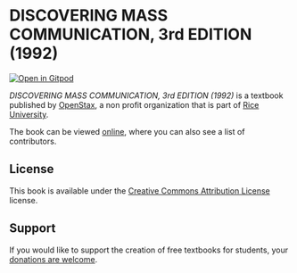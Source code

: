 # DISCOVERING MASS COMMUNICATION, 3rd EDITION (1992)

[![Open in Gitpod](https://gitpod.io/button/open-in-gitpod.svg)](https://gitpod.io/from-referrer/)

_DISCOVERING MASS COMMUNICATION, 3rd EDITION (1992)_ is a textbook published by [OpenStax](https://openstax.org/), a non profit organization that is part of [Rice University](https://www.rice.edu/).

The book can be viewed [online](https://github.com/cnx-user-books/cnxbook-discovering-mass-communication-3rd-edition-1992/releases/latest), where you can also see a list of contributors.

## License
This book is available under the [Creative Commons Attribution License](./LICENSE) license.

## Support
If you would like to support the creation of free textbooks for students, your [donations are welcome](https://riceconnect.rice.edu/donation/support-openstax-banner).
